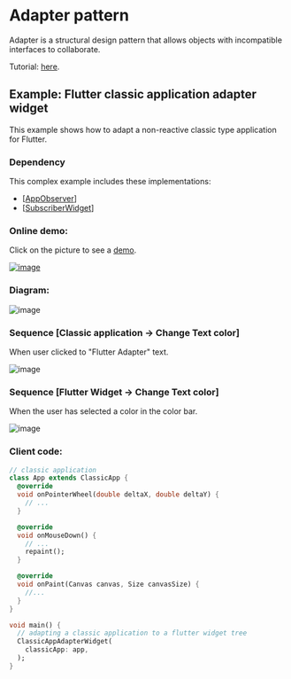 
# Adapter pattern
Adapter is a structural design pattern that allows objects with incompatible interfaces to collaborate.

Tutorial: [here](https://refactoring.guru/design-patterns/observer).

## Example: Flutter classic application adapter widget 
This example shows how to adapt a non-reactive classic type application for Flutter.

### Dependency
This complex example includes these implementations:
- [[AppObserver](https://github.com/RefactoringGuru/design-patterns-dart/tree/master/patterns/observer/app_observer)]
- [[SubscriberWidget](https://github.com/RefactoringGuru/design-patterns-dart/tree/master/patterns/observer/subscriber_flutter_widget)]

### Online demo:
Click on the picture to see a [demo](https://refactoringguru.github.io/design-patterns-dart/#/adapter/flutter_adapter).

[![image](https://user-images.githubusercontent.com/8049534/152689272-d4bed484-e216-4eda-8833-928ada7d4051.png)](https://refactoringguru.github.io/design-patterns-dart/#/adapter/flutter_adapter)

### Diagram:
![image](https://user-images.githubusercontent.com/8049534/152753162-1b9006ad-a633-4132-91b6-bb348559adec.png)

### Sequence [Classic application -> Change Text color]
When user clicked to "Flutter Adapter" text. 

![image](https://user-images.githubusercontent.com/8049534/152753714-84af5abd-85c0-4845-af2d-616f512ef633.png)

### Sequence [Flutter Widget -> Change Text color]
When the user has selected a color in the color bar.

![image](https://user-images.githubusercontent.com/8049534/152753870-edeab3ae-8e79-4e9d-9049-7cd5a2100afa.png)

### Client code:
```dart
// classic application
class App extends ClassicApp {
  @override
  void onPointerWheel(double deltaX, double deltaY) {
    // ...
  }

  @override
  void onMouseDown() {
    // ...
    repaint();
  }

  @override
  void onPaint(Canvas canvas, Size canvasSize) {
    //...
  }
}

void main() {
  // adapting a classic application to a flutter widget tree
  ClassicAppAdapterWidget(
    classicApp: app,
  );
}

```
